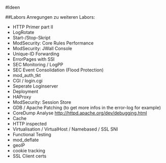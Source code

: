 #Ideen

##Labors
Anregungen zu weiteren Labors:

* HTTP Primer part II
* LogRotate
* Start-/Stop-Skript
* ModSecurity: Core Rules Performance 
* ModSecurity: JWall Console
* Unique-ID Forwarding
* ErrorPages with SSI
* SEC Monitoring / LogPP
* SEC Event Consolidation (Flood Protection)
* mod_auth_tkt
* CGI / login.cgi
* Seperate Loginserver
* Deployment
* HAProxy
* ModSecurity: Session Store
* GDB / Apache Patching (to get more infos in the error-log for example)
* CoreDump Analyse http://httpd.apache.org/dev/debugging.html
* Cache
* HTTP inspected
* Virtualisation / VirtualHost / Namebased / SSL SNI
* Functional Testing
* mod_deflate
* geoIP
* cookie tracking
* SSL Client certs
